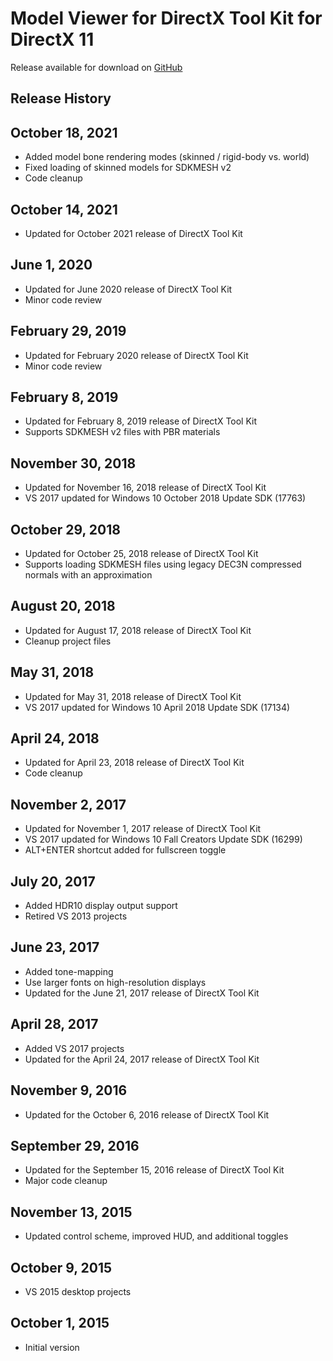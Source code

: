 # Model Viewer for DirectX Tool Kit for DirectX 11

Release available for download on [GitHub](https://github.com/walbourn/directxtkmodelviewer/releases)

## Release History

## October 18, 2021
* Added model bone rendering modes (skinned / rigid-body vs. world)
* Fixed loading of skinned models for SDKMESH v2
* Code cleanup

## October 14, 2021
* Updated for October 2021 release of DirectX Tool Kit

## June 1, 2020
* Updated for June 2020 release of DirectX Tool Kit
* Minor code review

## February 29, 2019
* Updated for February 2020 release of DirectX Tool Kit
* Minor code review

## February 8, 2019
* Updated for February 8, 2019 release of DirectX Tool Kit
* Supports SDKMESH v2 files with PBR materials

## November 30, 2018
* Updated for November 16, 2018 release of DirectX Tool Kit
* VS 2017 updated for Windows 10 October 2018 Update SDK (17763)

## October 29, 2018
* Updated for October 25, 2018 release of DirectX Tool Kit
* Supports loading SDKMESH files using legacy DEC3N compressed normals with an approximation

## August 20, 2018
* Updated for August 17, 2018 release of DirectX Tool Kit
* Cleanup project files

## May 31, 2018
* Updated for May 31, 2018 release of DirectX Tool Kit
* VS 2017 updated for Windows 10 April 2018 Update SDK (17134)

## April 24, 2018
* Updated for April 23, 2018 release of DirectX Tool Kit
* Code cleanup

## November 2, 2017
* Updated for November 1, 2017 release of DirectX Tool Kit
* VS 2017 updated for Windows 10 Fall Creators Update SDK (16299)
* ALT+ENTER shortcut added for fullscreen toggle

## July 20, 2017
* Added HDR10 display output support
* Retired VS 2013 projects

## June 23, 2017
* Added tone-mapping
* Use larger fonts on high-resolution displays
* Updated for the June 21, 2017 release of DirectX Tool Kit

## April 28, 2017
* Added VS 2017 projects
* Updated for the April 24, 2017 release of DirectX Tool Kit

## November 9, 2016
* Updated for the October 6, 2016 release of DirectX Tool Kit

## September 29, 2016
* Updated for the September 15, 2016 release of DirectX Tool Kit
* Major code cleanup

## November 13, 2015
* Updated control scheme, improved HUD, and additional toggles

## October 9, 2015
* VS 2015 desktop projects

## October 1, 2015
* Initial version
